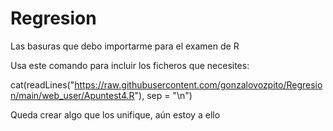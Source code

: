 # Regresion
Las basuras que debo importarme para el examen de R



Usa este comando para incluir los ficheros que necesites:


cat(readLines("https://raw.githubusercontent.com/gonzalovozpito/Regresion/main/web_user/Apuntest4.R"), sep = "\n")


Queda crear algo que los unifique, aún estoy a ello
